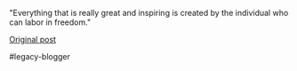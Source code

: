 <!--
date: '2008-06-24'
published: true
slug: 2008-06-quote
time_to_read: 5
title: Quote
-->

"Everything that is really great and inspiring is created by the individual who can labor in freedom."

[Original post](https://ysfk.blogspot.com/2008/06/quote.html)

#legacy-blogger 